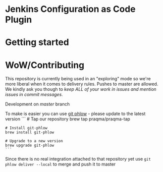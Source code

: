 # Jenkins Configuration as Code Plugin

# Getting started

# WoW/Contributing

This repository is currently being used in an "exploring" mode so we're more liberal when it comes to delivery rules. 
Pushes to master are allowed. We kindly ask you though to _keep ALL of your work in issues and mention issues in commit messages_.

Development on *master* branch

To make is easier you can use [git phlow](https://github.com/Praqma/git-phlow/tree/master/docs) - please update to the latest version
    ```
    # Tap our repository
    brew tap praqma/praqma-tap
    
    # Install git-phlow
    brew install git-phlow
    
    # Upgrade to a new version
    brew upgrade git-phlow
    ```
Since there is no real integration attached to that repository yet use `git phlow deliver --local` to merge and push it to master
 


